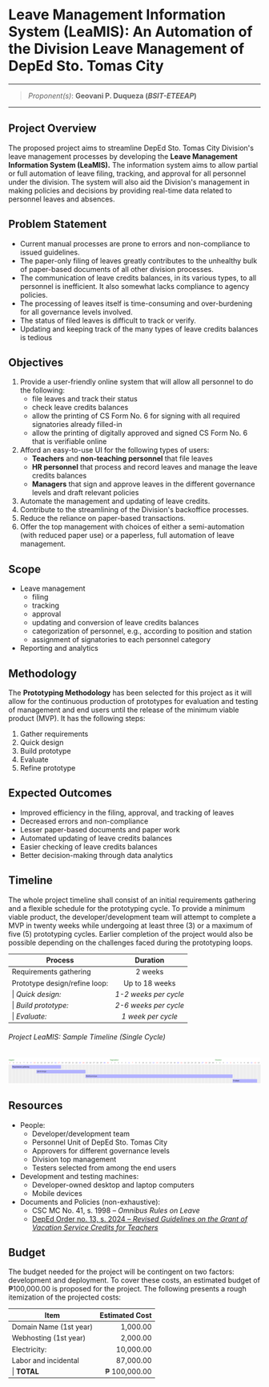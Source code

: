 # Leave Management Information System (LeaMIS): An Automation of the Division Leave Management of DepEd Sto. Tomas City

---
> _Proponent(s)_: __Geovani P. Duqueza (_BSIT-ETEEAP_)__
---

## Project Overview

The proposed project aims to streamline DepEd Sto. Tomas City Division's leave management processes by developing the __Leave Management Information System (LeaMIS).__ The information system aims to allow partial or full automation of leave filing, tracking, and approval for all personnel under the division. The system will also aid the Division's management in making policies and decisions by providing real-time data related to personnel leaves and absences.

## Problem Statement

* Current manual processes are prone to errors and non-compliance to issued guidelines.
* The paper-only filing of leaves greatly contributes to the unhealthy bulk of paper-based documents of all other division processes.
* The communication of leave credits balances, in its various types, to all personnel is inefficient. It also somewhat lacks compliance to agency policies.
* The processing of leaves itself is time-consuming and over-burdening for all governance levels involved.
* The status of filed leaves is difficult to track or verify.
* Updating and keeping track of the many types of leave credits balances is tedious

## Objectives

1. Provide a user-friendly online system that will allow all personnel to do the following:
    * file leaves and track their status
    * check leave credits balances
    * allow the printing of CS Form No. 6 for signing with all required signatories already filled-in
    * allow the printing of digitally approved and signed CS Form No. 6 that is verifiable online
2. Afford an easy-to-use UI for the following types of users:
    * __Teachers__ and __non-teaching personnel__ that file leaves
    * __HR personnel__ that process and record leaves and manage the leave credits balances
    * __Managers__ that sign and approve leaves in the different governance levels and draft relevant policies
3. Automate the management and updating of leave credits.
4. Contribute to the streamlining of the Division's backoffice processes.
5. Reduce the reliance on paper-based transactions.
6. Offer the top management with choices of either a semi-automation (with reduced paper use) or a paperless, full automation of leave management.

## Scope

* Leave management
  * filing
  * tracking
  * approval
  * updating and conversion of leave credits balances
  * categorization of personnel, e.g., according to position and station
  * assignment of signatories to each personnel category
* Reporting and analytics

## Methodology

The __Prototyping Methodology__ has been selected for this project as it will allow for the continuous production of prototypes for evaluation and testing of management and end users until the release of the minimum viable product (MVP). It has the following steps:

1. Gather requirements
2. Quick design
3. Build prototype
4. Evaluate
5. Refine prototype

## Expected Outcomes

* Improved efficiency in the filing, approval, and tracking of leaves
* Decreased errors and non-compliance
* Lesser paper-based documents and paper work
* Automated updating of leave credits balances
* Easier checking of leave credits balances
* Better decision-making through data analytics

## Timeline

The whole project timeline shall consist of an initial requirements gathering and a flexible schedule for the prototyping cycle. To provide a minimum viable product, the developer/development team will attempt to complete a MVP in twenty weeks while undergoing at least three (3) or a maximum of five (5) prototyping cycles. Earlier completion of the project would also be possible depending on the challenges faced during the prototyping loops.

|       Process               |       Duration      |
|-----------------------------|:-------------------:|
|Requirements gathering       |       2 weeks       |
|Prototype design/refine loop:|   Up to 18 weeks    |
|\| _Quick design:_           |_1-2 weeks per cycle_|
|\| _Build prototype:_        |_2-6 weeks per cycle_|
|\| _Evaluate:_               |  _1 week per cycle_ |

###### Project LeaMIS: Sample Timeline (Single Cycle)

![Sample Timeline](Timeline.png)

## Resources

* People:
  * Developer/development team
  * Personnel Unit of DepEd Sto. Tomas City
  * Approvers for different governance levels
  * Division top management
  * Testers selected from among the end users
* Development and testing machines:
  * Developer-owned desktop and laptop computers
  * Mobile devices
* Documents and Policies (non-exhaustive):
  * CSC MC No. 41, s. 1998 – _Omnibus Rules on Leave_
  * [DepEd Order no. 13, s. 2024 – _Revised Guidelines on the Grant of Vacation Service Credits for Teachers_](https://www.deped.gov.ph/wp-content/uploads/DO_s2024_013.pdf)

## Budget

The budget needed for the project will be contingent on two factors: development and deployment. To cover these costs, an estimated budget of ₱100,000.00 is proposed for the project. The following presents a rough itemization of the projected costs:

|         Item         |Estimated Cost|
|----------------------|-------------:|
|Domain Name (1st year)|      1,000.00|
|Webhosting (1st year) |      2,000.00|
|Electricity:          |     10,000.00|
|Labor and incidental  |     87,000.00|
|\| __TOTAL__          |  ₱ 100,000.00|
